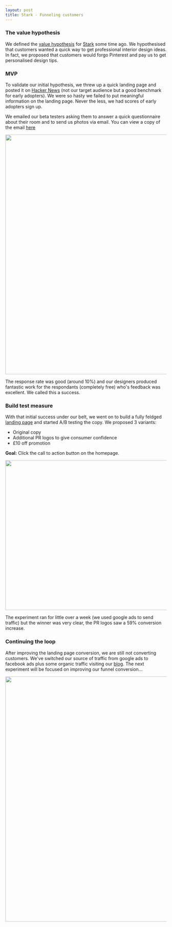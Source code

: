 ```yaml
---
layout: post
title: Stark - Funneling customers
---
```


### The value hypothesis
We defined the [value hypothesis](https://thesquigglyline.com/2012/03/05/creating-and-testing-a-leanstartup-value-hypothesis-creating-and-testing-a-leanstartup-value-hypothesis/) for [Stark](https://www.joinstark.com) some time ago. We hypothesised that customers wanted a quick way to get professional interior design ideas. In fact, we proposed that customers would forgo Pinterest and pay us to get personalised design tips.

### MVP
To validate our initial hypothesis, we threw up a quick landing page and posted it on [Hacker News](https://news.ycombinator.com/item?id=10843961) (not our target audience but a good benchmark for early adopters). We were so hasty we failed to put meaningful information on the landing page. Never the less, we had scores of early adopters sign up.

We emailed our beta testers asking them to answer a quick questionnaire about their room and to send us photos via email. You can view a copy of the email [here](http://eepurl.com/bM9yTj)

<img width="710" height="747" layout="responsive" src="https://s3-eu-west-1.amazonaws.com/matt-reid-images/stark-launch-email.png">

The response rate was good (around 10%) and our designers produced fantastic work for the respondants (completely free) who's feedback was excellent. We called this a success.

### Build test measure
With that initial success under our belt, we went on to build a fully feldged [landing page](https://www.joinstark.com) and started A/B testing the copy. We proposed 3 variants:

- Original copy
- Additional PR logos to give consumer confidence
- £10 off promotion

**Goal:** Click the call to action button on the homepage.

<img width="1432" height="467" layout="responsive" src="https://s3-eu-west-1.amazonaws.com/matt-reid-images/stark-landing-page-experiment-1.png">

The experiment ran for little over a week (we used google ads to send traffic) but the winner was very clear, the PR logos saw a 59% conversion increase.

### Continuing the loop
After improving the landing page conversion, we are still not converting customers. We've switched our source of traffic from google ads to facebook ads plus some organic traffic visiting our [blog](https://inspiration.joinstark.com). The next experiment will be focused on improving our funnel conversion...

<img width="1276" height="764" layout="responsive" src="https://s3-eu-west-1.amazonaws.com/matt-reid-images/stark-funnel-conversion.png">
